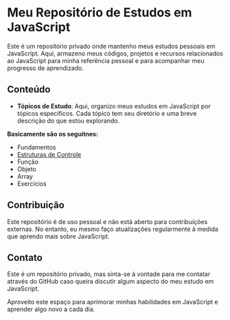 # Meu Repositório de Estudos em JavaScript

Este é um repositório privado onde mantenho meus estudos pessoais em JavaScript. Aqui, armazeno meus códigos, projetos e recursos relacionados ao JavaScript para minha referência pessoal e para acompanhar meu progresso de aprendizado.

## Conteúdo

- **Tópicos de Estudo**: Aqui, organizo meus estudos em JavaScript por tópicos específicos. Cada tópico tem seu diretório e uma breve descrição do que estou explorando.

**Basicamente são os seguitnes:**
* Fundamentos
* [Estruturas de Controle]([URL](https://github.com/marcos-m-medeiros/estudos-javascript/tree/main/controle))
* Função
* Objeto
* Array
* Exercícios

## Contribuição

Este repositório é de uso pessoal e não está aberto para contribuições externas. No entanto, eu mesmo faço atualizações regularmente à medida que aprendo mais sobre JavaScript.

## Contato

Este é um repositório privado, mas sinta-se à vontade para me contatar através do GitHub caso queira discutir algum aspecto do meu estudo em JavaScript.

Aproveito este espaço para aprimorar minhas habilidades em JavaScript e aprender algo novo a cada dia.
